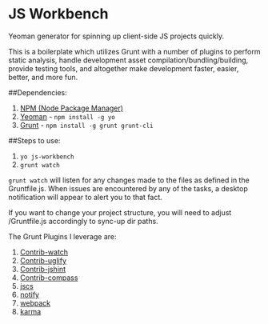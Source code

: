 # JS Workbench
Yeoman generator for spinning up client-side JS projects quickly.

This is a boilerplate which utilizes Grunt with a number of plugins to perform static analysis, handle development asset compilation/bundling/building, provide testing tools, and altogether make development faster, easier, better, and more fun.

##Dependencies:
1. [NPM (Node Package Manager)](https://docs.npmjs.com/getting-started/installing-node)
2. [Yeoman](http://yeoman.io/) - `npm install -g yo`
3. [Grunt](http://gruntjs.com) - `npm install -g grunt grunt-cli`

##Steps to use:
1. `yo js-workbench`
2. `grunt watch`

`grunt watch` will listen for any changes made to the files as defined in the Gruntfile.js. When issues are encountered by any of the tasks, a desktop notification will appear to alert you to that fact.

If you want to change your project structure, you will need to adjust /Gruntfile.js accordingly to sync-up dir paths.

The Grunt Plugins I leverage are:

1. [Contrib-watch](https://github.com/gruntjs/grunt-contrib-watch)
2. [Contrib-uglify](https://github.com/gruntjs/grunt-contrib-uglify)
3. [Contrib-jshint](https://github.com/gruntjs/grunt-contrib-jshint)
4. [Contrib-compass](https://github.com/gruntjs/grunt-contrib-compass)
5. [jscs](https://github.com/jscs-dev/grunt-jscs)
6. [notify](https://github.com/dylang/grunt-notify)
7. [webpack](https://github.com/webpack/grunt-webpack)
8. [karma](https://github.com/karma-runner/grunt-karma)
